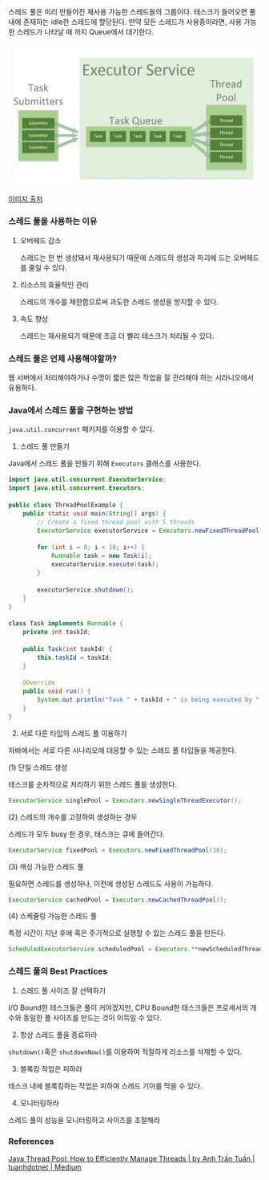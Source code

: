 스레드 풀은 미리 만들어진 재사용 가능한 스레드들의 그룹이다. 테스크가 들어오면 풀 내에 존재하는 idle한 스레드에 할당된다. 만약 모든 스레드가 사용중이라면, 사용 가능한 스레드가 나타날 때 까지 Queue에서 대기한다.

![alt text](STUDY_OS/thread-pool/image.png)

[이미지 출처](https://www.baeldung.com/thread-pool-java-and-guava)

### 스레드 풀을 사용하는 이유

1. 오버헤드 감소

   스레드는 한 번 생성돼서 재사용되기 때문에 스레드의 생성과 파괴에 드는 오버헤드를 줄일 수 있다.

2. 리소스의 효율적인 관리

   스레드의 개수를 제한함으로써 과도한 스레드 생성을 방지할 수 있다.

3. 속도 향상

   스레드는 재사용되기 때문에 조금 더 빨리 테스크가 처리될 수 있다.

### 스레드 풀은 언제 사용해야할까?

웹 서버에서 처리해야하거나 수명이 짧은 많은 작업을 잘 관리해야 하는 시라니오에서 유용하다.

### Java에서 스레드 풀을 구현하는 방법

`java.util.concurrent` 패키지를 이용할 수 있다.

1. 스레드 풀 만들기

Java에서 스레드 풀을 만들기 위해 `Executors` 클래스를 사용한다.

```java
import java.util.concurrent.ExecutorService;
import java.util.concurrent.Executors;

public class ThreadPoolExample {
    public static void main(String[] args) {
        // Create a fixed thread pool with 5 threads
        ExecutorService executorService = Executors.newFixedThreadPool(5);

        for (int i = 0; i < 10; i++) {
            Runnable task = new Task(i);
            executorService.execute(task);
        }

        executorService.shutdown();
    }
}

class Task implements Runnable {
    private int taskId;

    public Task(int taskId) {
        this.taskId = taskId;
    }

    @Override
    public void run() {
        System.out.println("Task " + taskId + " is being executed by " + Thread.currentThread().getName());
    }
}
```

2. 서로 다른 타입의 스레드 풀 이용하기

자바에서는 서로 다른 시나리오에 대응할 수 있는 스레드 풀 타입들을 제공한다.

(1) 단일 스레드 생성

테스크를 순차적으로 처리하기 위한 스레드 풀을 생성한다.

```java
ExecutorService singlePool = Executors.newSingleThreadExecutor();
```

(2) 스레드의 개수를 고정하여 생성하는 경우

스레드가 모두 busy 한 경우, 태스크는 큐에 들어간다.

```java
ExecutorService fixedPool = Executors.newFixedThreadPool(10);
```

(3) 캐싱 가능한 스레드 풀

필요하면 스레드를 생성하나, 이전에 생성된 스레드도 사용이 가능하다.

```java
ExecutorService cachedPool = Executors.newCachedThreadPool();
```

(4) 스케쥴링 가능한 스레드 풀

특정 시간이 지난 후에 혹은 주기적으로 실행할 수 있는 스레드 풀을 만든다.

```java
ScheduledExecutorService scheduledPool = Executors.**newScheduledThreadPool**(5);
```

### 스레드 풀의 Best Practices

1. 스레드 풀 사이즈 잘 선택하기

I/O Bound한 테스크들은 풀이 커야겠지만, CPU Bound한 태스크들은 프로세서의 개수와 동일한 풀 사이즈를 만드는 것이 이득일 수 있다.

2. 항상 스레드 풀을 종료하라

`shutdown()`혹은 `shutdownNow()`를 이용하여 적절하게 리소스를 삭제할 수 있다.

3. 블록킹 작업은 피하라

테스크 내에 블록킹하는 작업은 피하여 스레드 기아를 막을 수 있다.

4. 모니터링하라

스레드 풀의 성능을 모니터링하고 사이즈를 조절해라

### References

[Java Thread Pool: How to Efficiently Manage Threads | by Anh Trần Tuấn | tuanhdotnet | Medium](https://medium.com/tuanhdotnet/java-thread-pool-how-to-efficiently-manage-threads-4fb8c1edb113)
